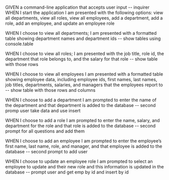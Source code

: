 GIVEN a command-line application that accepts user input
-- inquirer 
WHEN I start the application I am presented with the following options:
view all departments, view all roles, view all employees, add a department, add a role, add an employee, and update an employee role

WHEN I choose to view all departments; I am presented with a formatted table showing department names and department ids
-- show tables using console.table

WHEN I choose to view all roles; I am presented with the job title, role id, the department that role belongs to, and the salary for that role
-- show table with those rows

WHEN I choose to view all employees I am presented with a formatted table showing employee data, including employee ids, first names, last names, job titles, departments, salaries, and managers that the employees report to
-- show table with those rows and columns

WHEN I choose to add a department I am prompted to enter the name of the department and that department is added to the database
-- second promp user take data and use insert 

WHEN I choose to add a role I am prompted to enter the name, salary, and department for the role and that role is added to the database
-- second prompt for all questions and add them

WHEN I choose to add an employee I am prompted to enter the employee’s first name, last name, role, and manager, and that employee is added to the database
-- second prompt to add user

WHEN I choose to update an employee role I am prompted to select an employee to update and their new role and this information is updated in the database 
-- prompt user and get emp by id and insert by id